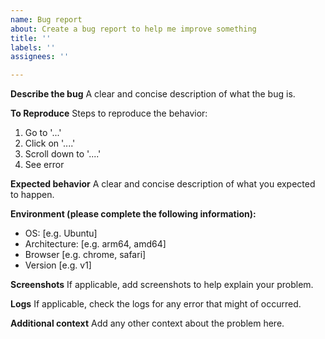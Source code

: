 ```yaml
---
name: Bug report
about: Create a bug report to help me improve something
title: ''
labels: ''
assignees: ''

---
```


**Describe the bug**
A clear and concise description of what the bug is.

**To Reproduce**
Steps to reproduce the behavior:
1. Go to '...'
2. Click on '....'
3. Scroll down to '....'
4. See error

**Expected behavior**
A clear and concise description of what you expected to happen.

**Environment (please complete the following information):**
 - OS: [e.g. Ubuntu]
-  Architecture: [e.g. arm64, amd64]
 - Browser [e.g. chrome, safari]
 - Version [e.g. v1]

**Screenshots**
If applicable, add screenshots to help explain your problem.

**Logs**
If applicable, check the logs for any error that might of occurred.

**Additional context**
Add any other context about the problem here.
